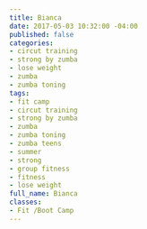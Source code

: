 ```yaml
---
title: Bianca
date: 2017-05-03 10:32:00 -04:00
published: false
categories:
- circut training
- strong by zumba
- lose weight
- zumba
- zumba toning
tags:
- fit camp
- circut training
- strong by zumba
- zumba
- zumba toning
- zumba teens
- summer
- strong
- group fitness
- fitness
- lose weight
full_name: Bianca
classes:
- Fit /Boot Camp
---
```


